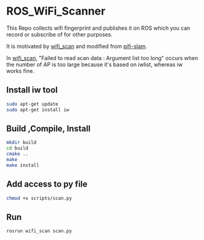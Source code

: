 # ROS_WiFi_Scanner
This Repo collects wifi fingerprint and publishes it on ROS which you can record or subscribe of for other purposes.

It is motivated by [wifi_scan](https://github.com/RafBerkvens/wifi_scan) and modified from [pifi-slam](https://github.com/WLaney/pifi-slam). 

In [wifi_scan](https://github.com/RafBerkvens/wifi_scan), "Failed to read scan data : Argument list too long" occurs when the number of AP is too large because it's based on iwlist, whereas iw works fine.

## Install iw tool
```sh
sudo apt-get update
sudo apt-get install iw
```

## Build ,Compile, Install
```sh
mkdir build
cd build
cmake ..
make
make install
```

## Add access to py file
```sh
chmod +x scripts/scan.py
```

## Run
```sh
rosrun wifi_scan scan.py
```